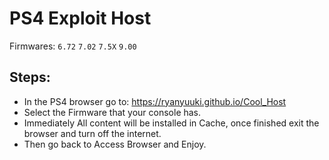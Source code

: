 # PS4 Exploit Host
Firmwares: `6.72` `7.02` `7.5X` `9.00`

## Steps:

- In the PS4 browser go to: https://ryanyuuki.github.io/Cool_Host
- Select the Firmware that your console has.
- Immediately All content will be installed in Cache, once finished exit the browser and turn off the internet.
- Then go back to Access Browser and Enjoy.
